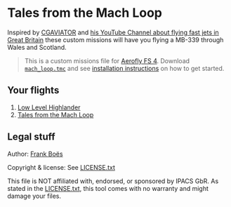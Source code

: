 Tales from the Mach Loop
========================

Inspired by [CGAVIATOR](https://www.cgaviator.co.uk/) and [his YouTube Channel about flying fast jets in Great Britain](https://www.youtube.com/cgaviator) these custom missions will have you flying a MB-339 through Wales and Scotland.

> This is a custom missions file for [Aerofly FS 4](https://www.aerofly.com/). Download [`mach_loop.tmc`](./mach_loop.tmc) and see [installation instructions](https://fboes.github.io/aerofly-missions/docs/generic-installation.html) on how to get started.

Your flights
--------

1. [Low Level Highlander](./Low_Level_Highlander.md)
1. [Tales from the Mach Loop](./Mach_Loop.md)

Legal stuff
-----------

Author: [Frank Boës](https://3960.org)

Copyright & license: See [LICENSE.txt](../../LICENSE.txt)

This file is NOT affiliated with, endorsed, or sponsored by IPACS GbR. As stated in the [LICENSE.txt](../../LICENSE.txt), this tool comes with no warranty and might damage your files.
